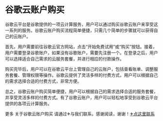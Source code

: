 # 谷歌云账户购买

谷歌云平台是谷歌提供的一项云计算服务，用户可以通过购买谷歌云账户来享受这一系列的服务。谷歌云账户购买流程简单便捷，只需几个简单的步骤就可以获得自己的云账户。

首先，用户需要前往谷歌云官方网站，点击“开始免费试用”或“购买”按钮。接着，用户需要登录谷歌账户，如果没有谷歌账户，需要先注册一个。在登录之后，用户可以选择适合自己需求的云服务套餐，并进行相应的付款操作。

购买完毕后，用户可以在谷歌云平台上管理自己的云账户，包括查看账单、调整服务套餐、管理权限等操作。谷歌云提供了灵活多样的付费方式，用户可以根据自己的需求选择合适的付费方式，非常方便。

总之，谷歌云账户购买简单便捷，用户可以根据自己的需求选择合适的服务套餐，并享受灵活多样的付费方式。有了谷歌云账户，用户可以轻松地享受到谷歌云平台提供的各项云计算服务。

更多 关于谷歌云账户购买 请通过✈与我们联系，感谢阅读，谢谢！[✈点这里联系](https://ss.k02.cc)